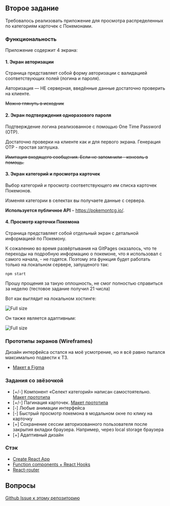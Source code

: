 ## Второе задание

Требовалось реализовать приложение для просмотра распределенных по категориям карточек с Покемонами.

### Функциональность

Приложение содержит 4 экрана: 

#### 1. Экран авторизации

Страница представляет собой форму авторизации с валидацией соответствующих полей (логина и пароля).
   
Авторизация — НЕ серверная, введённые данные достаточно проверить на клиенте.

~~Можно глянуть в исходник~~

#### 2. Экран подтверждения одноразового пароля

Подтверждение логина реализованное с помощью One Time Password (OTP).
   
Достаточно проверки на клиенте как и для первого экрана.
Генерация OTP - простая заглушка.

~~Имитация входящего сообщения. Если не запомнили - консоль в помощь.~~

#### 3. Экран категорий и просмотра карточек

Выбор категорий и просмотр соответствующего им списка карточек Покемонов.

Изменяя категории в селектах вы получаете данные с сервера.
   
**Используется публичное API** – https://pokemontcg.io/.
   
#### 4. Просмотр карточки Покемона

Страница представляет собой отдельный экран с детальной информацией по Покемону.

К сожалению во время развёртывания на GitPages оказалось, что те переходы на подробную информацию о покемоне,
что я использовал с самого начала, - не годятся. Поэтому эта функция будет работать только на локальном сервере,
запущеного так:

```npm start```

Прошу прощения за такую оплошность, не смог полностью справиться за неделю (тестовое задание получил 21 числа)

Вот как выглядит на локальном хостинге:

![Full size](./static/img/1.png)

Он также является адаптивным:

![Full size](./static/img/2.png)

### Прототипы экранов (Wireframes)

Дизайн интерфейса остался на моё усмотрение, но я всё равно пытался максимально подвести к ТЗ.

- [Макет в Figma](https://www.figma.com/file/dkQb8Bl61Mm91eBCLdd2nW/%D0%A2%D0%B5%D1%81%D1%82%D0%BE%D0%B2%D0%BE%D0%B5-%D0%B7%D0%B0%D0%B4%D0%B0%D0%BD%D0%B8%D0%B5-Pokemons-v2?node-id=0%3A1)

### Задания со звёзочкой

- [+/-] Компонент «Селект категорий» написан самостоятельно. [Макет прототипа](https://www.figma.com/file/dkQb8Bl61Mm91eBCLdd2nW/%D0%A2%D0%B5%D1%81%D1%82%D0%BE%D0%B2%D0%BE%D0%B5-%D0%B7%D0%B0%D0%B4%D0%B0%D0%BD%D0%B8%D0%B5-Pokemons-v2?node-id=6%3A5)
- [+/-] Пагинация карточек. [Макет прототипа](https://www.figma.com/file/dkQb8Bl61Mm91eBCLdd2nW/%D0%A2%D0%B5%D1%81%D1%82%D0%BE%D0%B2%D0%BE%D0%B5-%D0%B7%D0%B0%D0%B4%D0%B0%D0%BD%D0%B8%D0%B5-Pokemons-v2?node-id=1%3A103)
- [-] Любые анимации интерфейса
- [-] Быстрый просмотр покемона в модальном окне по клику на карточку
- [+] Сохранение сессии авторизованного пользователя после закрытия вкладки браузера. Например, через local storage браузера
- [+] Адаптивный дизайн

### Стэк

- [Create React App](https://create-react-app.dev/)
- [Function components + React Hooks](https://reactjs.org/docs/hooks-state.html#hooks-and-function-components)
- [React-router](https://reactrouter.com/web/api/Route/render-func)

## Вопросы

[Github Issue к этому репозиторию](https://github.com/martyns0n/kode-internship-test-task/issues)
